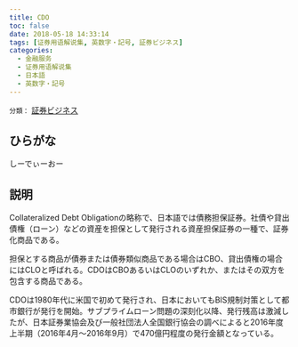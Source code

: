 ```yaml
---
title: CDO
toc: false
date: 2018-05-18 14:33:14
tags: [证券用语解说集, 英数字・記号, 証券ビジネス]
categories:
  - 金融服务
  - 证券用语解说集
  - 日本語
  - 英数字・記号
---
```


`分類：` [証券ビジネス](/tags/証券ビジネス/)

## ひらがな

しーでぃーおー

## 説明

Collateralized Debt Obligationの略称で、日本語では債務担保証券。社債や貸出債権（ローン）などの資産を担保として発行される資産担保証券の一種で、証券化商品である。

担保とする商品が債券または債券類似商品である場合はCBO、貸出債権の場合にはCLOと呼ばれる。CDOはCBOあるいはCLOのいずれか、またはその双方を包含する商品である。

CDOは1980年代に米国で初めて発行され、日本においてもBIS規制対策として都市銀行が発行を開始。サブプライムローン問題の深刻化以降、発行残高は激減したが、日本証券業協会及び一般社団法人全国銀行協会の調べによると2016年度上半期（2016年4月〜2016年9月）で470億円程度の発行金額となっている。
